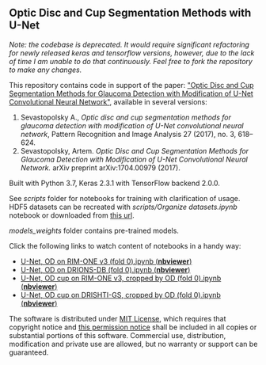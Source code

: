 ## Optic Disc and Cup Segmentation Methods with U-Net

*Note: the codebase is deprecated. It would require significant refactoring for newly released keras and tensorflow versions, however, due to the lack of time I am unable to do that continuously. Feel free to fork the repository to make any changes.*

This repository contains code in support of the paper: ["Optic Disc and Cup Segmentation Methods for Glaucoma Detection with Modification of U-Net Convolutional Neural Network"](https://arxiv.org/abs/1704.00979), available in several versions:
1. Sevastopolsky A., *Optic disc and cup segmentation methods for glaucoma detection with modification
of U-Net convolutional neural network*, Pattern Recognition and Image Analysis 27 (2017), no. 3, 618–624.
2. Sevastopolsky, Artem. *Optic Disc and Cup Segmentation Methods for Glaucoma Detection with Modification of U-Net Convolutional Neural Network.* arXiv preprint arXiv:1704.00979 (2017).

Built with Python 3.7, Keras 2.3.1 with TensorFlow backend 2.0.0.

See *scripts* folder for notebooks for training with clarification of usage.   
HDF5 datasets can be recreated with *scripts/Organize datasets.ipynb* notebook or downloaded from [this url](https://drive.google.com/drive/folders/13g62bhqN1JHJ2fky2Xy5avLbZ2YLMdwB?usp=sharing).

*models_weights* folder contains pre-trained models.

Click the following links to watch content of notebooks in a handy way:
* [U-Net, OD on RIM-ONE v3 (fold 0).ipynb (**nbviewer**)](http://nbviewer.jupyter.org/github/seva100/optic-nerve-cnn/blob/master/scripts/U-Net%2C%20OD%20on%20RIM-ONE%20v3%20%28fold%200%29.ipynb)
* [U-Net, OD on DRIONS-DB (fold 0).ipynb (**nbviewer**)](http://nbviewer.jupyter.org/github/seva100/optic-nerve-cnn/blob/master/scripts/U-Net%2C%20OD%20on%20DRIONS-DB%20%28fold%200%29.ipynb)
* [U-Net, OD cup on RIM-ONE v3, cropped by OD (fold 0).ipynb (**nbviewer**)](http://nbviewer.jupyter.org/github/seva100/optic-nerve-cnn/blob/master/scripts/U-Net%2C%20OD%20cup%20on%20RIM-ONE%20v3%2C%20cropped%20by%20OD%20%28fold%200%29.ipynb)
* [U-Net, OD cup on DRISHTI-GS, cropped by OD (fold 0).ipynb (**nbviewer**)](http://nbviewer.jupyter.org/github/seva100/optic-nerve-cnn/blob/master/scripts/U-Net%2C%20OD%20cup%20on%20DRISHTI-GS%2C%20cropped%20by%20OD%20%28fold%200%29.ipynb)

The software is distributed under [MIT License](LICENSE), which requires that copyright notice and [this permission notice](LICENSE) shall be included in all copies or substantial portions of this software. Commercial use, distribution, modification and private use are allowed, but no warranty or support can be guaranteed.
